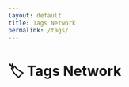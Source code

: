 ```yaml
---
layout: default
title: Tags Network
permalink: /tags/
---
```


<h1>🏷 Tags Network</h1>
<div id="network" style="width: 100%; height: 600px;"></div>

<!-- Include Vis Network JS & CSS -->
<script src="https://unpkg.com/vis-network@9.1.2/dist/vis-network.min.js"></script>
<link href="https://unpkg.com/vis-network@9.1.2/dist/vis-network.min.css" rel="stylesheet" />

<script>
  document.addEventListener("DOMContentLoaded", function () {
    const tags = [
      {% assign all_tags = site.tags | sort %}
      {% for tag in all_tags %}
        { id: "{{ tag[0] | slugify }}", label: "{{ tag[0] }}", value: {{ tag[1].size }} },
      {% endfor %}
    ];

    const nodeCount = tags.length;
    const springLength = nodeCount <= 10 ? 300 : nodeCount <= 20 ? 200 : 100;

    const edges = [];
    for (let i = 0; i < tags.length; i++) {
      for (let j = i + 1; j < tags.length; j++) {
        edges.push({ from: tags[i].id, to: tags[j].id, color: '#ddd' });
      }
    }

    const data = {
      nodes: new vis.DataSet(tags),
      edges: new vis.DataSet(edges)
    };

    const options = {
      nodes: {
        shape: "dot",
        scaling: { min: 5, max: 20 },
        font: { size: 14 }
      },
      edges: {
        smooth: true
      },
      physics: {
        barnesHut: {
          springLength: springLength,
          gravitationalConstant: -2000
        },
        stabilization: { iterations: 200 }
      }
    };

    new vis.Network(document.getElementById("network"), data, options);
  });
</script>
